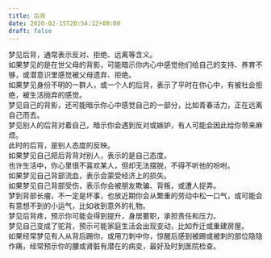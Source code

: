 ```yaml
---
title: 后背
date: 2020-02-15T20:54:12+08:00
draft: false
---
```


梦见后背，通常表示反对、拒绝、远离等含义。<br>
如果梦见的是在世父母的背影，可能暗示你内心中感觉他们给自己的支持、养育不够，或潜意识里感觉被父母遗弃、拒绝。<br>
如果梦见身份不明的一群人，或一个人的后背，表示了平时在你心中，有被社会拒绝，被生活抛弃的感觉。<br>
梦见自己的背影，还可能暗示你心中感觉自己的一部分，比如青春活力，正在远离自己而去。<br>
梦见别人的后背对着自己，暗示你会遇到反对或嫉妒，有人可能会因此给你带来麻烦。<br>
此时的后背，是别人态度的反映。<br>
如果梦见自己把后背背对别人，表示的是自己态度。<br>
也许生活中，你心里很不喜欢某人，但却无法摆脱，不得不听他的吩咐。<br>
如果梦见自己背部流血，表示会蒙受经济上的损失。<br>
如果梦见自己背部受伤，表示你会被朋友欺骗、背叛，或遭人捉弄。<br>
梦到背部长瘤，不一定是坏事，也放近期你会从繁重的劳动中松一口气，或可能会有意想不到的小运气，比如收到意外的礼物。<br>
梦见后背疼，预示你可能会得到提升，身居要职，承担责任和压力。<br>
梦见自己变成了驼背，预示可能家庭生活会出现变动，比如乔迁或重建房屋。<br>
如果经常梦见有人从背后踢你，或用刀刺中你，惊醒后感到被踢或被刺的部位隐隐作痛，经常预示你的腰或肾脏有潜在的病变，最好及时到医院检查。<br>
